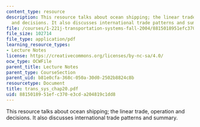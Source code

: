 ```yaml
---
content_type: resource
description: This resource talks about ocean shipping; the linear trade, operation
  and decisions. It also discusses international trade patterns and summary.
file: /courses/1-221j-transportation-systems-fall-2004/8815018951efc370e3cda204819c1dd8_trans_sys_chap20.pdf
file_size: 102714
file_type: application/pdf
learning_resource_types:
- Lecture Notes
license: https://creativecommons.org/licenses/by-nc-sa/4.0/
ocw_type: OCWFile
parent_title: Lecture Notes
parent_type: CourseSection
parent_uid: b81e0cfa-368c-050a-30d0-2502b8824c8b
resourcetype: Document
title: trans_sys_chap20.pdf
uid: 88150189-51ef-c370-e3cd-a204819c1dd8
---
```

This resource talks about ocean shipping; the linear trade, operation and decisions. It also discusses international trade patterns and summary.